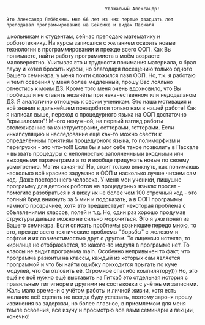                                         Уважаемый Александр!                                                                

    Это Александр Лебёдкин. мне 66 лет из них первые двадцать лет преподавал программирование на Бейсике и видах Паскаля
школьникам и студентам, сейчас преподаю математику и робототехнику. 
На курсы записался с желанием освоить новые технологии в программировании и прежде всего ООП. 
Как Вы понммаете, найти работу программиста в моём возрасте маловероятно. Учитывая это и трудности понимания материала, 
я брал паузу и хотел бросить курсы, но благодаря посещению только одного Вашего семинара, у меня почти сложился пазл ООП.
Но, т.к. я работаю и темп освоения у меня более медленный, прошу Вас лояльно отнестись к моим ДЗ. Кроме того меня очень вдохновило, 
что Вы пообещали не ставить незачёты при некачественном или недоделаном ДЗ. Я аналогично отношусь к своим ученикам. 
Это наша мотивация и всё знания в дальнейшем понадобятся только нам в нашей работе!
 Как я написал выше, переход с процедурного языка на ООП достаточно "крышаломен"!     Много ненужной, на первый взгляд работы 
отслеживанию за конструкторами, сеттерами, геттерами. Если инкапсуляцию и наследование ещё как-то можно свести к определённым понятиям процедурного языка, 
то полиморфизм и перегрузки - это что-то!!!   Если бы я мог себе такое позволить в Паскале - вызвать процедуры с неполностью заполненными входными или выходными параметрами
а то и вообще придумать новые по своему усмотрению. Магия какая-то!
Но, стоит только вникнуть, как понимакшь насколько всё красиво задумано в ООП и насколько лучше читаем сам код. Даже постороннего человека. 
У меня мои ученики, пишушие программу для детских роботов на процедурных языках просят - помогите разобраться и
я вижу их не более чем  100 строчный код - это полный бред вникнуть за 5 мин и подсказать, а в ООП программы намного прозрачнее, хотя это предшествует 
некоторая проблема с объявлениями классов, полей и т.д. Но, один раз хорошо продумав структуры дальше можно не сильно морочиться. 
Это я уже понял из Вашего семинара.
Если описать проблемы возникшие передо мною, то это, прежде всего технические проблемы "борьбы" с железом и софтом и 
их совместимостью друг с другом.  То лицензия истекла, то кирилица не отображается, то какого-то модуля в программе нет. То классы не видит программа
main. Особенно непривычен то факт, что программа разюиты на классы, каждый из которых сам является программой и что бы найти ошибку приходится прыгать по куче 
модулей, что бы отловить её. Огромное спасибо компилятору))) 
Но, это ещё не всё нужно ещё выставить на Гитхаб это отдельная история с правильным гит игноре и другими не состыковки с учётными записями.
Жаль мало времени с учётом работы и личной жизни, хотя есть желание всё сделать не всегда буду 
успевать, поэтому зароня прошу извинения за задержки, но более плавное, в приемлемом для меня темпе освоения, всё изучу и
просмотрю все вами семинары и лекции, конечно!

